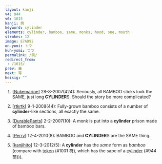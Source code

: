 ```yaml
---
layout: kanji
v4: 944
v6: 1015
kanji: 筒
keyword: cylinder
elements: cylinder, bamboo, same, monks, hood, one, mouth
strokes: 12
image: E7AD92
on-yomi: トウ
kun-yomi: つつ
permalink: /筒/
redirect_from:
 - /1015/
prev: 筆
next: 等
heisig: ""
---
```


1) [<a href="http://kanji.koohii.com/profile/Nukemarine">Nukemarine</a>] 28-8-2007(424): Seriously, all BAMBOO sticks look the SAME, just long<strong> CYLINDER</strong>S. Should the story be more complicated?

2) [<a href="http://kanji.koohii.com/profile/rtkrtk">rtkrtk</a>] 9-1-2008(44): Fully-grown bamboo consists of a number of<strong> cylinder</strong>-like sections, all exactly the same.

3) [<a href="http://kanji.koohii.com/profile/DurablePants">DurablePants</a>] 2-2-2007(10): A monk is put into a<strong> cylinder</strong> prison made of bamboo bars.

4) [<a href="http://kanji.koohii.com/profile/Perry">Perry</a>] 12-4-2010(8): BAMBOO and<strong> CYLINDER</strong>S are the SAME thing.

5) [<a href="http://kanji.koohii.com/profile/kanjihito">kanjihito</a>] 12-3-2012(5): A<strong> cylinder</strong> has the <em>same</em> form as <em>bamboo</em> (compare with <a href="../v4/1001.html">token</a> (#1001 符), which has the sape of a <a href="../v4/944.html">cylinder</a> (#944 筒))).

